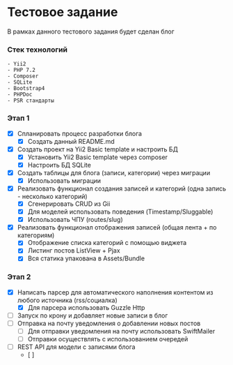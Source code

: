 
# Тестовое задание

В рамках данного тестового задания будет сделан блог

### Стек технологий
    - Yii2
    - PHP 7.2
    - Composer
    - SQLite
    - Bootstrap4
    - PHPDoc
    - PSR cтандарты

### Этап 1
- [x] Спланировать процесс разработки блога
    - [x] Создать данный README.md
- [x] Создать проект на Yii2 Basic template и настроить БД
    - [x] Установить Yii2 Basic template через composer
    - [x] Настроить БД SQLite
- [x] Создать таблицы для блога (записи, категории) через миграции
    - [x] Использовать миграции
- [x] Реализовать функционал создания записей и категорий (одна запись - несколько категорий)
    - [x] Сгенерировать CRUD из Gii
    - [x] Для моделей использовать поведения (Timestamp/Sluggable)
    - [x] Использовать ЧПУ (routes/slug)
- [x] Реализовать функционал отображения записей (общая лента + по категориям)
    - [x] Отображение списка категорий с помощью виджета
    - [x] Листинг постов ListView + Pjax
    - [x] Вся статика упакована в Assets/Bundle

### Этап 2
- [x] Написать парсер для автоматического наполнения контентом из любого источника (rss/социалка)
    - [x] Для парсера использовать Guzzle Http
- [ ] Запуск по крону и добавляет новые записи в блог
- [ ] Отправка на почту уведомления о добавлении новых постов
    - [ ] Для отправки уведомления на почту использовать SwiftMailer
    - [ ] Отправки осуществлять с использованием очередей
- [ ] REST API для модели с записями блога
    - [ ]
